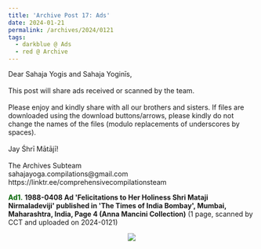 ```yaml
---
title: 'Archive Post 17: Ads'
date: 2024-01-21
permalink: /archives/2024/0121
tags:
  - darkblue @ Ads
  - red @ Archive
---
```


<p>
Dear Sahaja Yogis and Sahaja Yoginīs,<br>
<br>
This post will share ads received or scanned by the team.<br>
<br>
Please enjoy and kindly share with all our brothers and sisters. If files are downloaded using the download buttons/arrows, please kindly do not change the names of the files (modulo replacements of underscores by spaces).<br>
<br>
Jay Śhrī Mātājī!<br>
<br>
The Archives Subteam<br>
sahajayoga.compilations@gmail.com<br>
https://linktr.ee/comprehensivecompilationsteam<br>
</p>

<font color="DarkGreen"><b>Ad1.</b></font> <b>1988-0408 Ad 'Felicitations to Her Holiness Shri Mataji Nirmaladeviji' published in 'The Times of India Bombay', Mumbai, Maharashtra, India, Page 4 (Anna Mancini Collection)</b> (1 page, scanned by CCT and uploaded on 2024-0121)

<div style="text-align: center"><img src="https://pub-fafd822530b64b16aba4d8eefe69e1af.r2.dev/1988-0408_Ad_'Felicitations_to_Her_Holiness_Shri_Mataji_Nirmaladeviji'_published_in_'The_Times_of_India_Bombay'_Mumbai_Maharashtra_India_Page_4_(Anna_Mancini_Collection).jpg" /></div>

<br>